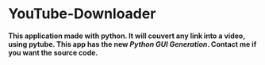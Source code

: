 # YouTube-Downloader
**This application made with python. It will couvert any link into a video, using pytube. This app has the new *Python GUI Generation*. Contact me if you want the source code.**
